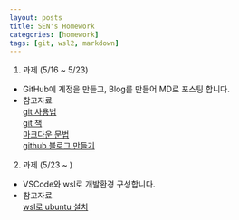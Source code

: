 ```yaml
---
layout: posts
title: SEN's Homework
categories: [homework]
tags: [git, wsl2, markdown]
---
```


1. 과제 (5/16 ~ 5/23)
 - GitHub에 계정을 만들고, Blog를 만들어 MD로 포스팅 합니다.
 - 참고자료  
   [git 사용법](https://www.youtube.com/watch?v=Z9dvM7qgN9s&list=PLb9aAqiVOvUXga6WjfooD7AIUSgGQi30G&index=1&t=453s)  
   [git 책](http://git-scm.com/book/ko/v2)  
   [마크다운 문법](https://gist.github.com/ihoneymon/652be052a0727ad59601)  
   [github 블로그 만들기](https://velog.io/@shg4821/%EA%B9%83%ED%97%88%EB%B8%8C-%EB%B8%94%EB%A1%9C%EA%B7%B8-%EB%A7%8C%EB%93%A4%EA%B8%B0-1)
2. 과제 (5/23 ~ )
 - VSCode와 wsl로 개발환경 구성합니다.
 - 참고자료  
   [wsl로 ubuntu 설치](https://www.youtube.com/watch?v=Y_6PGpcvYW8&list=PLb9aAqiVOvUUx2JxfTaw10VycL7keumX-&index=2)  
